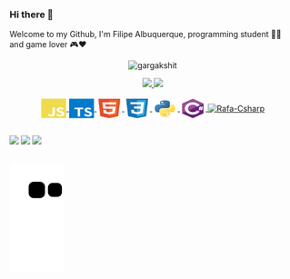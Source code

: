 
### Hi there 🔰
Welcome to my Github,
I'm Filipe Albuquerque, programming student 🧑‍🎓 and game lover 🎮❤️
<p align="center">
  <img
    src="https://komarev.com/ghpvc/?username=Lipe-Albuquerque"
    alt="gargakshit"
  />
</p>
<div align="center">
  <a href="https://github.com/Lipe-Albuquerque">
  <img height="180em" src="https://github-readme-stats.vercel.app/api?username=Lipe-Albuquerque&show_icons=true&theme=synthwave&include_all_commits=true&count_private=true"/>
  <img height="180em" src="https://github-readme-stats.vercel.app/api/top-langs/?username=Lipe-Albuquerque&layout=compact&langs_count=7&theme=synthwave"/>
</div>
<div align="center" style="display: inline_block"><br>
  <img align="center" alt="Rafa-Js" height="35" width="45" src="https://raw.githubusercontent.com/devicons/devicon/master/icons/javascript/javascript-plain.svg">
  <img align="center" alt="Rafa-Ts" height="35" width="45" src="https://raw.githubusercontent.com/devicons/devicon/master/icons/typescript/typescript-plain.svg">
  <img align="center" alt="Rafa-HTML" height="35" width="45" src="https://raw.githubusercontent.com/devicons/devicon/master/icons/html5/html5-original.svg">
  <img align="center" alt="Rafa-CSS" height="35" width="45" src="https://raw.githubusercontent.com/devicons/devicon/master/icons/css3/css3-original.svg">
  <img align="center" alt="Rafa-Python" height="35" width="45" src="https://raw.githubusercontent.com/devicons/devicon/master/icons/python/python-original.svg">
  <img align="center" alt="Rafa-Csharp" height="35" width="45" src="https://raw.githubusercontent.com/devicons/devicon/master/icons/csharp/csharp-original.svg">
  <img align="center" alt="Rafa-Csharp" height="35" width="45" src="https://cdn.jsdelivr.net/gh/devicons/devicon/icons/java/java-original.svg" />
</div>
  
##

<div> 
  <a href="https://instagram.com/filipe_albuquerque9" target="_blank"><img src="https://img.shields.io/badge/-@filipe-%23E4405F?style=for-the-badge&logo=instagram&logoColor=white" target="_blank"></a>
  <a href = "mailto:filipe.intel@gmail.com"><img src="https://img.shields.io/badge/-Mail-%23333?style=for-the-badge&logo=gmail&logoColor=white" target="_blank"></a>
  <a href="https://www.linkedin.com/in/filipe-albuquerque-9689891a5/" target="_blank"><img src="https://img.shields.io/badge/-Filipe-%230077B5?style=for-the-badge&logo=linkedin&logoColor=white" target="_blank"></a> 
</div>
  
##
  
   ![Snake animation](https://github.com/Lipe-Albuquerque/Lipe-Albuquerque/blob/output/github-contribution-grid-snake.svg)
  
  




